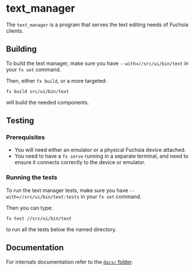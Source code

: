 # text_manager

The `text_manager` is a program that serves the text editing needs of Fuchsia
clients.


## Building

To build the text manager, make sure you have `--with=//src/ui/bin/text` in your
`fx set` command.

Then, either `fx build`, or a more targeted:

```
fx build src/ui/bin/text
```

will build the needed components.

## Testing

### Prerequisites

* You will need either an emulator or a physical Fuchsia device attached.
* You need to have a `fx serve` running in a separate terminal, and need to
  ensure it connects correctly to the device or emulator.

### Running the tests

To run the text manager tests, make sure you have
`--with=//src/ui/bin/text:tests` in your `fx set` command.

Then you can type:

```
fx test //src/ui/bin/text
```

to run all the tests below the named directory.

## Documentation

For internals documentation refer to the [`docs/` folder](docs/).
